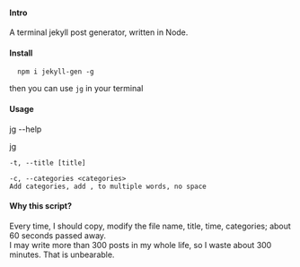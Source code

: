 #### Intro  
A terminal jekyll post generator, written in Node.

#### Install  
```
  npm i jekyll-gen -g
```  

then you can use ```jg``` in your terminal  

#### Usage  
jg --help

jg  

    -t, --title [title]

    -c, --categories <categories>  
    Add categories, add , to multiple words, no space  



#### Why this script?  
Every time, I should copy, modify the file name, title, time, categories;
about 60 seconds passed away.  
I may write more than 300 posts in my whole life, so I waste about 300 minutes.
That is unbearable.

